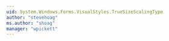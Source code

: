 ```yaml
---
uid: System.Windows.Forms.VisualStyles.TrueSizeScalingType
author: "stevehoag"
ms.author: "shoag"
manager: "wpickett"
---
```

